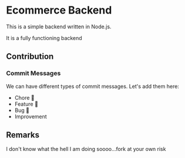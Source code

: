 # Ecommerce Backend

This is a simple backend written in Node.js.

It is a fully functioning backend

## Contribution

### Commit Messages

We can have different types of commit messages. Let's add them here:

- Chore 🌮
- Feature 🎀
- Bug 🐛
- Improvement

## Remarks

I don't know what the hell I am doing soooo...fork at your own risk

